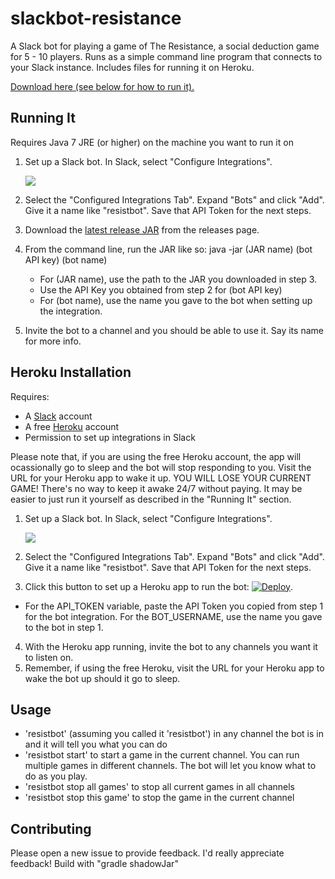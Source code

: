 # slackbot-resistance
A Slack bot for playing a game of The Resistance, a social deduction game for 5 - 10 players. Runs as a simple command line program
that connects to your Slack instance. Includes files for running it on Heroku.

[Download here (see below for how to run it).](https://github.com/chairbender/slackbot-resistance/releases/download/1.1/slackbot-resistance-1.1-standalone.jar)

## Running It
Requires Java 7 JRE (or higher) on the machine you want to run it on

1. Set up a Slack bot. In Slack, select "Configure Integrations".

    ![](http://i.imgur.com/knODtaX.png)
2. Select the "Configured Integrations Tab". Expand "Bots" and click "Add". Give it a name like "resistbot". Save that API Token for the next steps.
3. Download the [latest release JAR](https://github.com/chairbender/slackbot-resistance/releases/download/1.1/slackbot-resistance-1.1-standalone.jar) from the releases page.
4. From the command line, run the JAR like so: 
    java -jar (JAR name) (bot API key) (bot name)
    * For (JAR name), use the path to the JAR you downloaded in step 3.
    * Use the API Key you obtained from step 2 for (bot API key)
    * For (bot name), use the name you gave to the bot when setting up the integration.
5. Invite the bot to a channel and you should be able to use it. Say its name for more info.    

## Heroku Installation
Requires:
* A [Slack](https://slack.com) account
* A free [Heroku](https://www.heroku.com/) account
* Permission to set up integrations in Slack

Please note that, if you are using the free Heroku account, the app will ocassionally go to sleep and the bot will
stop responding to you. Visit the URL for your Heroku app to wake it up. YOU WILL LOSE YOUR CURRENT GAME! There's no way to keep it awake 24/7 without paying.
It may be easier to just run it yourself as described in the "Running It" section.

1. Set up a Slack bot. In Slack, select "Configure Integrations".

    ![](http://i.imgur.com/knODtaX.png)
2. Select the "Configured Integrations Tab". Expand "Bots" and click "Add". Give it a name like "resistbot". Save that API Token for the next steps.
3. Click this button to set up a Heroku app to run the bot: [![Deploy](https://www.herokucdn.com/deploy/button.svg)](https://heroku.com/deploy).
  * For the API_TOKEN variable, paste the API Token you copied from step 1 for the bot integration. For the BOT_USERNAME, use the name you gave to the bot in step 1.
4. With the Heroku app running, invite the bot to any channels you want it to listen on.
5. Remember, if using the free Heroku, visit the URL for your Heroku app to wake the bot up should it go to sleep.


## Usage
* 'resistbot' (assuming you called it 'resistbot') in any channel the bot is in and it will tell you what you can do
* 'resistbot start' to start a game in the current channel. You can run multiple games in different channels. The bot will
let you know what to do as you play.
* 'resistbot stop all games' to stop all current games in all channels
* 'resistbot stop this game' to stop the game in the current channel


## Contributing

Please open a new issue to provide feedback. I'd really appreciate feedback!
Build with "gradle shadowJar"
